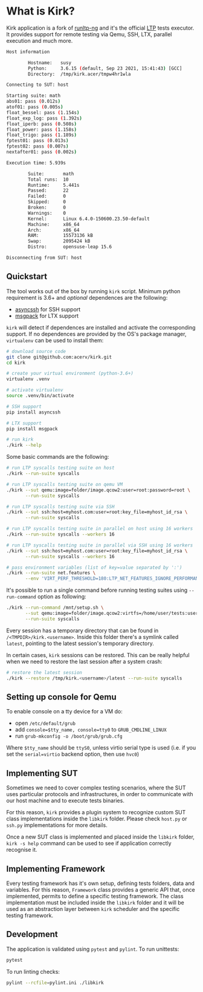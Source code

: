 What is Kirk?
=============

Kirk application is a fork of [runltp-ng](https://github.com/linux-test-project/runltp-ng)
and it's the official [LTP](https://github.com/linux-test-project) tests
executor. It provides support for remote testing via Qemu, SSH, LTX, parallel
execution and much more.

```bash
Host information

        Hostname:   susy
        Python:     3.6.15 (default, Sep 23 2021, 15:41:43) [GCC]
        Directory:  /tmp/kirk.acer/tmpw4hr1wla

Connecting to SUT: host

Starting suite: math
abs01: pass (0.012s)
atof01: pass (0.005s)
float_bessel: pass (1.154s)
float_exp_log: pass (1.392s)
float_iperb: pass (0.508s)
float_power: pass (1.158s)
float_trigo: pass (1.189s)
fptest01: pass (0.013s)
fptest02: pass (0.007s)
nextafter01: pass (0.002s)

Execution time: 5.939s

        Suite:       math
        Total runs:  10
        Runtime:     5.441s
        Passed:      22
        Failed:      0
        Skipped:     0
        Broken:      0
        Warnings:    0
        Kernel:      Linux 6.4.0-150600.23.50-default
        Machine:     x86_64
        Arch:        x86_64
        RAM:         15573136 kB
        Swap:        2095424 kB
        Distro:      opensuse-leap 15.6

Disconnecting from SUT: host
```

Quickstart
----------

The tool works out of the box by running `kirk` script.
Minimum python requirement is 3.6+ and *optional* dependences are the following:

- [asyncssh](https://pypi.org/project/asyncssh/) for SSH support
- [msgpack](https://pypi.org/project/msgpack/) for LTX support

`kirk` will detect if dependences are installed and activate the corresponding
support. If no dependences are provided by the OS's package manager,
`virtualenv` can be used to install them:

```bash
# download source code
git clone git@github.com:acerv/kirk.git
cd kirk

# create your virtual environment (python-3.6+)
virtualenv .venv

# activate virtualenv
source .venv/bin/activate

# SSH support
pip install asyncssh

# LTX support
pip install msgpack

# run kirk
./kirk --help
```

Some basic commands are the following:

```bash
# run LTP syscalls testing suite on host
./kirk --run-suite syscalls

# run LTP syscalls testing suite on qemu VM
./kirk --sut qemu:image=folder/image.qcow2:user=root:password=root \
       --run-suite syscalls

# run LTP syscalls testing suite via SSH
./kirk --sut ssh:host=myhost.com:user=root:key_file=myhost_id_rsa \
       --run-suite syscalls

# run LTP syscalls testing suite in parallel on host using 16 workers
./kirk --run-suite syscalls --workers 16

# run LTP syscalls testing suite in parallel via SSH using 16 workers
./kirk --sut ssh:host=myhost.com:user=root:key_file=myhost_id_rsa \
       --run-suite syscalls --workers 16

# pass environment variables (list of key=value separated by ':')
./kirk --run-suite net.features \
       --env 'VIRT_PERF_THRESHOLD=180:LTP_NET_FEATURES_IGNORE_PERFORMANCE_FAILURE=1'
```

It's possible to run a single command before running testing suites using
`--run-command` option as following:

```bash
./kirk --run-command /mnt/setup.sh \
       --sut qemu:image=folder/image.qcow2:virtfs=/home/user/tests:user=root:password=root \
       --run-suite syscalls
```

Every session has a temporary directory that can be found in
`/<TMPDIR>/kirk.<username>`. Inside this folder there's a symlink
called `latest`, pointing to the latest session's temporary directory.

In certain cases, `kirk` sessions can be restored. This can be really helpful
when we need to restore the last session after a system crash:

```bash
# restore the latest session
./kirk --restore /tmp/kirk.<username>/latest --run-suite syscalls
```

Setting up console for Qemu
---------------------------

To enable console on a tty device for a VM do:

- open `/etc/default/grub`
- add `console=$tty_name, console=tty0` to `GRUB_CMDLINE_LINUX`
- run `grub-mkconfig -o /boot/grub/grub.cfg`

Where `$tty_name` should be `ttyS0`, unless virtio serial type is used (i.e.
if you set the `serial=virtio` backend option, then use `hvc0`)

Implementing SUT
----------------

Sometimes we need to cover complex testing scenarios, where the SUT uses
particular protocols and infrastructures, in order to communicate with our
host machine and to execute tests binaries.

For this reason, `kirk` provides a plugin system to recognize custom SUT
class implementations inside the `libkirk` folder. Please check `host.py`
or `ssh.py` implementations for more details.

Once a new SUT class is implemented and placed inside the `libkirk` folder,
`kirk -s help` command can be used to see if application correctly
recognise it.

Implementing Framework
----------------------

Every testing framework has it's own setup, defining tests folders, data and
variables. For this reason, `Framework` class provides a generic API that, once
implemented, permits to define a specific testing framework. The class 
implementation must be included inside the `libkirk` folder and it will be
used as an abstraction layer between `kirk` scheduler and the specific testing
framework.

Development
-----------

The application is validated using `pytest` and `pylint`.
To run unittests:

```bash
pytest
```

To run linting checks:

```bash
pylint --rcfile=pylint.ini ./libkirk
```
